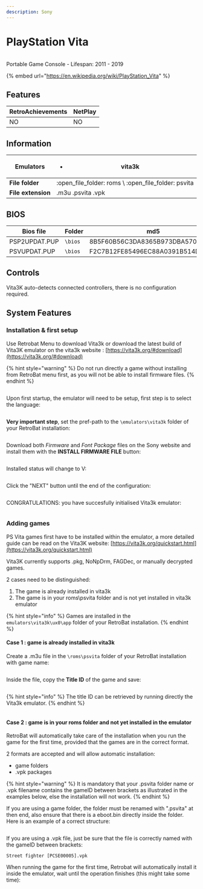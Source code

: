 ```yaml
---
description: Sony
---
```


# PlayStation Vita

<div align="left">

<figure><img src="https://i.imgur.com/as0rgjr.png" alt=""><figcaption></figcaption></figure>

</div>

Portable Game Console - Lifespan: 2011 - 2019

{% embed url="https://en.wikipedia.org/wiki/PlayStation_Vita" %}

## Features

| RetroAchievements | NetPlay |
| ----------------- | ------- |
| NO                | NO      |

## Information

| **Emulators**      | <ul><li>vita3k</li></ul>                                |
| ------------------ | ------------------------------------------------------- |
| **File folder**    | :open\_file\_folder: roms \ :open\_file\_folder: psvita |
| **File extension** | .m3u .psvita .vpk                                       |

## BIOS

| Bios file     | Folder  | md5                              |
| ------------- | ------- | -------------------------------- |
| PSP2UPDAT.PUP | `\bios` | 8B5F60B56C3DA8365B973DBA570C53A5 |
| PSVUPDAT.PUP  | `\bios` | F2C7B12FE85496EC88A0391B514D6E3B |

## Controls

Vita3K auto-detects connected controllers, there is no configuration required.

## System Features

### Installation & first setup

Use Retrobat Menu to download Vita3k or download the latest build of Vita3K emulator on the vita3k website : [https://vita3k.org/#download](https://vita3k.org/#download)

{% hint style="warning" %}
Do not run directly a game without installing from RetroBat menu first, as you will not be able to install firmware files.
{% endhint %}

<div align="left">

<figure><img src="https://i.imgur.com/k9c9vpN.png" alt=""><figcaption></figcaption></figure>

</div>

Upon first startup, the emulator will need to be setup, first step is to select the language:

<div align="left">

<figure><img src="https://i.imgur.com/UiqGo28.png" alt=""><figcaption></figcaption></figure>

</div>

**Very important step**, set the pref-path to the `\emulators\vita3k` folder of your RetroBat installation:

<div align="left">

<figure><img src="https://i.imgur.com/e5JxlMn.png" alt=""><figcaption></figcaption></figure>

</div>

Download both _Firmware_ and _Font Package_ files on the Sony website and install them with the **INSTALL FIRMWARE FILE** button:

<div align="left">

<figure><img src="https://i.imgur.com/TecEwYu.png" alt=""><figcaption></figcaption></figure>

</div>

Installed status will change to V:

<div align="left">

<figure><img src="https://i.imgur.com/JmQbJpH.png" alt=""><figcaption></figcaption></figure>

</div>

Click the "NEXT" button until the end of the configuration:

<div align="left">

<figure><img src="https://i.imgur.com/oJgHNvm.png" alt=""><figcaption></figcaption></figure>

</div>

CONGRATULATIONS: you have succesfully initialised Vita3k emulator:

<div align="left">

<figure><img src="https://i.imgur.com/9NmozWv.png" alt=""><figcaption></figcaption></figure>

</div>

### Adding games

PS Vita games first have to be installed within the emulator, a more detailed guide can be read on the Vita3K website: [https://vita3k.org/quickstart.html](https://vita3k.org/quickstart.html)

Vita3K currently supports .pkg, NoNpDrm, FAGDec, or manually decrypted games.&#x20;

2 cases need to be distinguished:

1. The game is already installed in vita3k
2. The game is in your roms\psvita folder and is not yet installed in vita3k emulator

{% hint style="info" %}
Games are installed in the `emulators\vita3k\ux0\app` folder of your RetroBat installation.
{% endhint %}

#### Case 1 : game is already installed in vita3k

Create a .m3u file in the `\roms\psvita` folder of your RetroBat installation with game name:

<div align="left">

<figure><img src="https://i.imgur.com/tfILs19.png" alt=""><figcaption></figcaption></figure>

</div>

Inside the file, copy the **Title ID** of the game and save:

<div align="left">

<figure><img src="https://i.imgur.com/Fs8a98E.png" alt=""><figcaption></figcaption></figure>

</div>

{% hint style="info" %}
The title ID can be retrieved by running directly the Vita3k emulator.
{% endhint %}

<div align="left">

<figure><img src="https://i.imgur.com/edf1nck.png" alt=""><figcaption></figcaption></figure>

</div>

#### Case 2 : game is in your roms folder and not yet installed in the emulator

RetroBat will automatically take care of the installation when you run the game for the first time, provided that the games are in the correct format.



2 formats are accepted and will allow automatic installation:

* game folders
* .vpk packages

{% hint style="warning" %}
It is mandatory that your .psvita folder name or .vpk filename contains the gameID between brackets as illustrated in the examples below, else the installation will not work.
{% endhint %}

If you are using a game folder, the folder must be renamed with ".psvita" at then end, also ensure that there is a eboot.bin directly inside the folder. Here is an example of a correct structure:

<div align="left">

<figure><img src="https://i.imgur.com/Anjm21x.png" alt=""><figcaption></figcaption></figure>

</div>

If you are using a .vpk file, just be sure that the file is correctly named with the gameID between brackets:

```
Street fighter [PCSE00005].vpk
```

When running the game for the first time, Retrobat will automatically install it inside the emulator, wait until the operation finishes (this might take some time):

<div align="left">

<figure><img src="https://i.imgur.com/bYSh81f.png" alt=""><figcaption></figcaption></figure>

</div>

